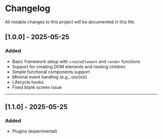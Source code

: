 # Changelog

All notable changes to this project will be documented in this file.

## [1.0.0] - 2025-05-25
### Added
- Basic framework setup with `createElement` and `render` functions
- Support for creating DOM elements and nesting children
- Simple functional components support
- Minimal event handling (e.g., onclick)
- Lifecycle hooks
- Fixed blank screen issue

---

## [1.1.0] - 2025-05-25
### Added
- Plugins (experimental)
